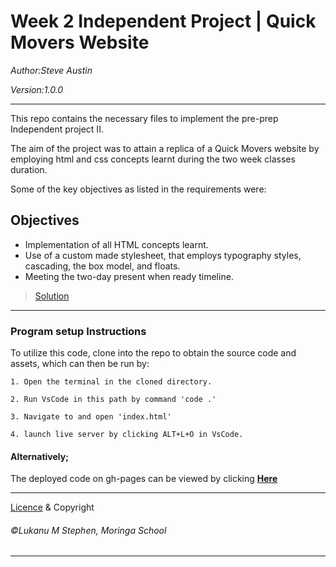 # Week 2 Independent Project | Quick Movers Website
_Author:Steve Austin_

_Version:1.0.0_

---

This repo contains the necessary files to implement the pre-prep Independent project II.

The aim of the project was to attain a replica of a Quick Movers website by employing html and css concepts learnt during the two week classes duration.

Some of the key objectives as listed in the requirements were:
## Objectives
* Implementation of all HTML concepts learnt.
* Use of a custom made stylesheet, that employs typography styles, cascading, the box model, and floats.
* Meeting the two-day present when ready timeline.
> [Solution](...)

---

### Program setup Instructions

To utilize this code, clone into the repo to obtain the source code and assets, which can then be run by:

    1. Open the terminal in the cloned directory.

    2. Run VsCode in this path by command 'code .'

    3. Navigate to and open 'index.html'

    4. launch live server by clicking ALT+L+O in VsCode.

#### Alternatively;
The deployed code on gh-pages can be viewed by clicking **[Here]()**

---
[Licence](https://github.com/austy11/Moringa_Week_2_IP/blob/main/LICENSE) & Copyright

###### ©Lukanu M Stephen, Moringa School

---




